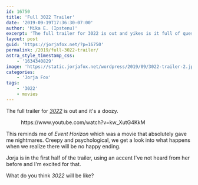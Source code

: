 ```yaml
---
id: 16750
title: 'Full 3022 Trailer'
date: '2019-09-19T17:36:30-07:00'
author: 'Mika E. (Ipstenu)'
excerpt: 'The full trailer for 3022 is out and yikes is it full of questions. What happens when the Earth goes silent?'
layout: post
guid: 'https://jorjafox.net/?p=16750'
permalink: /2019/full-3022-trailer/
astra_style_timestamp_css:
    - '1634340829'
image: 'https://static.jorjafox.net/wordpress/2019/09/3022-trailer-2.jpg'
categories:
    - 'Jorja Fox'
tags:
    - '3022'
    - movies
---
```


<p>The full trailer for <em><a href="https://jorjafox.net/library/actor/3022/">3022</a></em> is out and it's a doozy.</p>

<figure class="wp-block-embed-youtube wp-block-embed is-type-video is-provider-youtube wp-embed-aspect-16-9 wp-has-aspect-ratio"><div class="wp-block-embed__wrapper">
https://www.youtube.com/watch?v=kw_XutG4KkM
</div></figure>

<p>This reminds me of <em>Event Horizon</em> which was a movie that absolutely gave me nightmares. Creepy and psychological, we get a look into what happens when we realize there will be no happy ending.</p>

<p>Jorja is in the first half of the trailer, using an accent I've not heard from her before and I'm excited for that.</p>

<p>What do you think <em>3022</em> will be like?</p>
